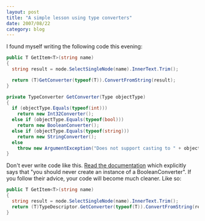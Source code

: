 ```yaml
---
layout: post
title: "A simple lesson using type converters"
date: 2007/08/22
category: blog
---
```


I found myself writing the following code this evening:

```csharp
public T GetItem<T>(string name)
{
  string result = node.SelectSingleNode(name).InnerText.Trim();

  return (T)GetConverter(typeof(T)).ConvertFromString(result);
}

private TypeConverter GetConverter(Type objectType)
{
  if (objectType.Equals(typeof(int)))
    return new Int32Converter();
  else if (objectType.Equals(typeof(bool)))
    return new BooleanConverter();
  else if (objectType.Equals(typeof(string)))
    return new StringConverter();
  else
    throw new ArgumentException("Does not support casting to " + objectType.Name);
}
```

Don't ever write code like this. [Read the documentation](http://msdn2.microsoft.com/en-us/library/system.componentmodel.booleanconverter.aspx) which explicitly says that "you should never create an instance of a BooleanConverter". If you follow their advice, your code will become much cleaner. Like so:

```csharp
public T GetItem<T>(string name)
{
  string result = node.SelectSingleNode(name).InnerText.Trim();
  return (T)TypeDescriptor.GetConverter(typeof(T)).ConvertFromString(result);
}
```

